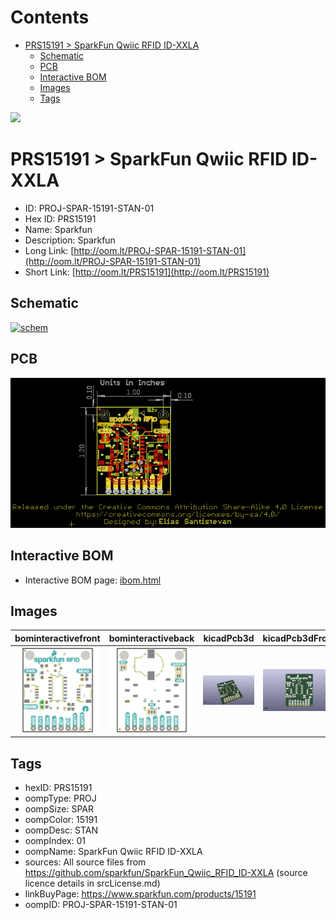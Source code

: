 



Contents
========

* [PRS15191 > SparkFun Qwiic RFID ID-XXLA](#prs15191--sparkfun-qwiic-rfid-id-xxla)
	* [Schematic](#schematic)
	* [PCB](#pcb)
	* [Interactive BOM](#interactive-bom)
	* [Images](#images)
	* [Tags](#tags)
  
![][im]
# PRS15191 > SparkFun Qwiic RFID ID-XXLA

- ID: PROJ-SPAR-15191-STAN-01
- Hex ID: PRS15191
- Name: Sparkfun
- Description: Sparkfun
- Long Link: [http://oom.lt/PROJ-SPAR-15191-STAN-01](http://oom.lt/PROJ-SPAR-15191-STAN-01)
- Short Link: [http://oom.lt/PRS15191](http://oom.lt/PRS15191)

## Schematic
  
[![schem](eagleSchemImage.png)](eagleSchemImage.png)
## PCB
  
[![pcb](eagleImage.png)](eagleImage.png)
## Interactive BOM

- Interactive BOM page: [ibom.html](https://htmlpreview.github.io/?https://github.com/oomlout/oomlout_OOMP_projects/blob/main/PROJ-SPAR-15191-STAN-01/kicad/bom/ibom.html)

## Images
  
  

|bominteractivefront|bominteractiveback|kicadPcb3d|kicadPcb3dFront|kicadPcb3dBack|eagleImage|eagleSchemImage|
| :---: | :---: | :---: | :---: | :---: | :---: | :---: |
|[![bominteractivefront](bomFront_140.png)](bomFront.png)|[![bominteractiveback](bomBack_140.png)](bomBack.png)|[![kicadPcb3d](kicadPcb3d_140.png)](kicadPcb3d.png)|[![kicadPcb3dFront](kicadPcb3dFront_140.png)](kicadPcb3dFront.png)|[![kicadPcb3dBack](kicadPcb3dBack_140.png)](kicadPcb3dBack.png)|[![eagleImage](eagleImage_140.png)](eagleImage.png)|[![eagleSchemImage](eagleSchemImage_140.png)](eagleSchemImage.png)|

## Tags

- hexID: PRS15191
- oompType: PROJ
- oompSize: SPAR
- oompColor: 15191
- oompDesc: STAN
- oompIndex: 01
- oompName: SparkFun Qwiic RFID ID-XXLA
- sources: All source files from https://github.com/sparkfun/SparkFun_Qwiic_RFID_ID-XXLA (source licence details in srcLicense.md)
- linkBuyPage: https://www.sparkfun.com/products/15191
- oompID: PROJ-SPAR-15191-STAN-01



[im]: kicadPcb3d_450.png
